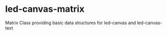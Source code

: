 led-canvas-matrix
=================

Matrix Class providing basic data structures for led-canvas and led-canvas-text
